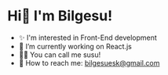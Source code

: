 # Hi🌝 I'm Bilgesu!

<!--
**bilgesueski/bilgesueski** is a ✨ _special_ ✨ repository because its `README.md` (this file) appears on your GitHub profile.

Here are some ideas to get you started:

- 🔭 I’m currently working on ...
- 🌱 I’m currently learning ...
- 👯 I’m looking to collaborate on ...
- 🤔 I’m looking for help with ...
- 💬 Ask me about ...
- 📫 How to reach me: ...
- 😄 Pronouns: ...
- ⚡ Fun fact: ...
- 👁️ I’m currently learning Next.js
-->
- ✨ I'm interested in Front-End development
- 🌱 I’m currently working on React.js
- 🧚‍♀️ You can call me susu!
- 📧 How to reach me: bilgesuesk@gmail.com
<!--
<!--
![Github stats 2](https://github-readme-stats.vercel.app/api?username=bilgesueski&show_icons=true&theme=radical)
### Profile Views
![](https://komarev.com/ghpvc/?username=your-github-bilgesueski&color=ff69b4)
-->
<!--
![CSS3](https://img.shields.io/badge/css3-%231572B6.svg?style=for-the-badge&logo=css3&logoColor=white) ![HTML5](https://img.shields.io/badge/html5-%23E34F26.svg?style=for-the-badge&logo=html5&logoColor=white) ![JavaScript](https://img.shields.io/badge/javascript-%23323330.svg?style=for-the-badge&logo=javascript&logoColor=%23F7DF1E) ![React](https://img.shields.io/badge/react-%2320232a.svg?style=for-the-badge&logo=react&logoColor=%2361DAFB) ![Bootstrap](https://img.shields.io/badge/bootstrap-%23563D7C.svg?style=for-the-badge&logo=bootstrap&logoColor=white)
-->
<!--
![](https://github-readme-stats.vercel.app/api?username=bilgesueski&theme=calm&hide_border=true&include_all_commits=false&count_private=true)<br/>
![](https://github-readme-streak-stats.herokuapp.com/?user=bilgesueski&theme=calm&hide_border=true)<br/>
![](https://github-readme-stats.vercel.app/api/top-langs/?username=bilgesueski&theme=calm&hide_border=true&include_all_commits=false&count_private=true&layout=compact)

---
[![](https://visitcount.itsvg.in/api?id=bilgesueski&icon=5&color=2)](https://visitcount.itsvg.in)

<!-- Proudly created with GPRM ( https://gprm.itsvg.in ) -->

